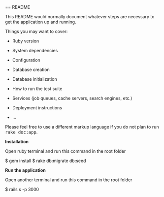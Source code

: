 == README

This README would normally document whatever steps are necessary to get the
application up and running.

Things you may want to cover:

* Ruby version

* System dependencies

* Configuration

* Database creation

* Database initialization

* How to run the test suite

* Services (job queues, cache servers, search engines, etc.)

* Deployment instructions

* ...


Please feel free to use a different markup language if you do not plan to run
<tt>rake doc:app</tt>.

<b>Installation</b>

Open ruby terminal and run this command in the root folder

$ gem install
$ rake db:migrate db:seed

<b>Run the application</b>

Open another terminal and run this command in the root folder

$ rails s -p 3000
